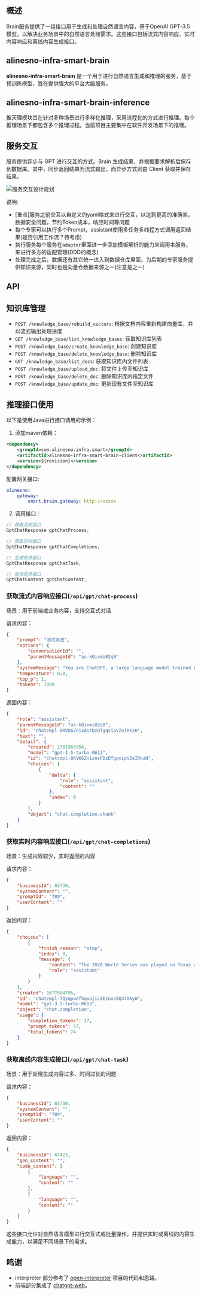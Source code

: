 ## 概述

Brain服务提供了一组接口用于生成和处理自然语言内容，基于OpenAI GPT-3.5模型，以解决业务场景中的自然语言处理需求。这些接口包括流式内容响应、实时内容响应和离线内容生成接口。

## alinesno-infra-smart-brain

**alinesno-infra-smart-brain** 是一个用于进行自然语言生成和推理的服务，基于预训练模型，旨在提供强大的平台大脑服务。

## alinesno-infra-smart-brain-inference

推天理模块旨在针对多种场景进行多样化推理，采用流程化的方式进行推理。每个推理场景下都包含多个推理过程。当前项目主要集中在软件开发场景下的推理。

## 服务交互

服务提供异步与 GPT 进行交互的方式。Brain 生成结果，并根据要求解析后保存到数据库。其中，同步返回结果为流式输出，而异步方式则由 Client 获取并保存结果。

<img src="images/brain-service-design.png"  alt="服务交互设计规划"/>

说明:

- [重点]服务之前交互以自定义的yaml格式来进行交互，以达到更高的准确率，数据安全问题，节约Token成本，响应时间等问题
- 每个专家可以执行多个Prompt，assistant使用多任务多线程方式调用返回结果(是否引用工作流？待考虑)
- 执行服务每个服务在`adapter`里面进一步添加模板解析的能力来调用本服务，来进行多方的适配管理(DDD的概念)
- 处理完成之后，数据还有其它统一进入到数据仓库里面，为后期的专家服务提供知识来源，同时也是向量仓数据来源之一(注意是之一)

## API


## 知识库管理

- `POST /knowledge_base/rebuild_vectors`: 根据文档内容重新构建向量库，并以流式输出处理进度
- `GET /knowledge_base/list_knowledge_bases`: 获取知识库列表
- `POST /knowledge_base/create_knowledge_base`: 创建知识库
- `POST /knowledge_base/delete_knowledge_base`: 删除知识库
- `GET /knowledge_base/list_docs`: 获取知识库内文件列表
- `POST /knowledge_base/upload_doc`: 将文件上传至知识库
- `POST /knowledge_base/delete_doc`: 删除知识库内指定文件
- `POST /knowledge_base/update_doc`: 更新现有文件至知识库

## 推理接口使用

以下是使用Java进行接口调用的示例：

1. 添加maven依赖：

```xml
<dependency>
    <groupId>com.alinesno.infra.smart</groupId>
    <artifactId>alinesno-infra-smart-brain-client</artifactId>
    <version>${revision}</version>
</dependency>
```

配置网关接口:

```yaml
alinesno:
    gateway:
        smart.brain.gateway: http://xxxxx
```

2. 调用接口：

```java
// 获取流式接口
GptChatResponse gptChatProcess;

// 获取实时接口
GptChatResponse gptChatCompletions;

// 生成任务接口
GptChatResponse gptChatTask;

// 查询任务接口
GptChatContent gptChatContent;
```

### 获取流式内容响应接口(`/api/gpt/chat-process`)

场景：用于前端或业务内容，支持交互式对话

请求内容：

```json
{
    "prompt": "测试发送",
    "options": {
        "conversationId": "",
        "parentMessageId": "as-k0ixmi02q0"
    },
    "systemMessage": "You are ChatGPT, a large language model trained by OpenAI. Follow the user's instructions carefully. Respond using markdown.",
    "temperature": 0.8,
    "top_p": 1,
    "tokens": 1000
}
```

返回内容：

```json
{
    "role": "assistant",
    "parentMessageId": "as-k0ixmi02q0",
    "id": "chatcmpl-8RVK6Zn1xAsFDzDTgqvipVZeIRkzH",
    "text": "",
    "detail": {
        "created": 1701565954,
        "model": "gpt-3.5-turbo-0613",
        "id": "chatcmpl-8RVK6Zn1xAsFDzDTgqvipVZeIRkzH",
        "choices": [
            {
                "delta": {
                    "role": "assistant",
                    "content": ""
                },
                "index": 0
            }
        ],
        "object": "chat.completion.chunk"
    }
}
```

### 获取实时内容响应接口(`/api/gpt/chat-completions`)

场景：生成内容较少，实时返回的内容

请求内容：

```json
{
    "businessId": 65730,
    "systemContent": "",
    "promptId": "789",
    "userContent": ""
}
```

返回内容：

```json
{
    "choices": [
        {
            "finish_reason": "stop",
            "index": 0,
            "message": {
                "content": "The 2020 World Series was played in Texas at Globe Life Field in Arlington.",
                "role": "assistant"
            }
        }
    ],
    "created": 1677664795,
    "id": "chatcmpl-7QyqpwdfhqwajicIEznoc6Q47XAyW",
    "model": "gpt-3.5-turbo-0613",
    "object": "chat.completion",
    "usage": {
        "completion_tokens": 17,
        "prompt_tokens": 57,
        "total_tokens": 74
    }
}
```

### 获取离线内容生成接口(`/api/gpt/chat-task`)

场景：用于处理生成内容过多、时间过长的问题

请求内容：

```json
{
    "businessId": 65730,
    "systemContent": "",
    "promptId": "789",
    "userContent": ""
}
```

返回内容：

```json
{
    "businessId": 67423,
    "gen_content": "", 
    "code_content": [
        {
            "language": "",
            "content": ""
        },
        {
            "language": "",
            "content": ""
        }
    ]
}
```

这些接口允许对自然语言模型进行交互式或批量操作，并提供实时或离线的内容生成能力，以满足不同场景下的需求。

## 鸣谢

- interpreter 部分参考了 [open-interpreter]() 项目的代码和思路。
- 前端部分集成了 [chatgpt-web](https://github.com/Chanzhaoyu/chatgpt-web)。

